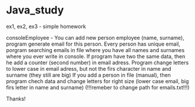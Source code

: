 # Java_study

ex1, ex2, ex3 - simple homework

consoleEmployee - You can add new person employee (name, surname), program generate email for this person.
Every person has unique email, porgram searching emails in file where you have all names and surnames where you ever write in console.
If program have two the same data, then he add a counter (second number) in email adress.
Program change letters to lower case in email adress, but not the firs character in name and surname (they still are big)
If you add a person in file (manual), then program chech data and change letters for right size (lower case email, big firs letter in name and surname)
(!!!remeber to change path for emails.txt!!!)

Thanks!